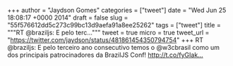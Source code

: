 
+++
author = "Jaydson Gomes"
categories = ["tweet"]
date = "Wed Jun 25 18:08:17 +0000 2014"
draft = false
slug = "55f576612dd5c273c99bc13d9aefa91a8ee25262"
tags = ["tweet"]
title = """RT @braziljs: E pelo terc..."""
tweet = true
micro = true
tweet_url = "https://twitter.com/jaydson/status/481861454350794754"
+++
RT @braziljs: E pelo terceiro ano consecutivo temos o @w3cbrasil como um dos principais patrocinadores da BrazilJS Conf! http://t.co/fyGIak…
